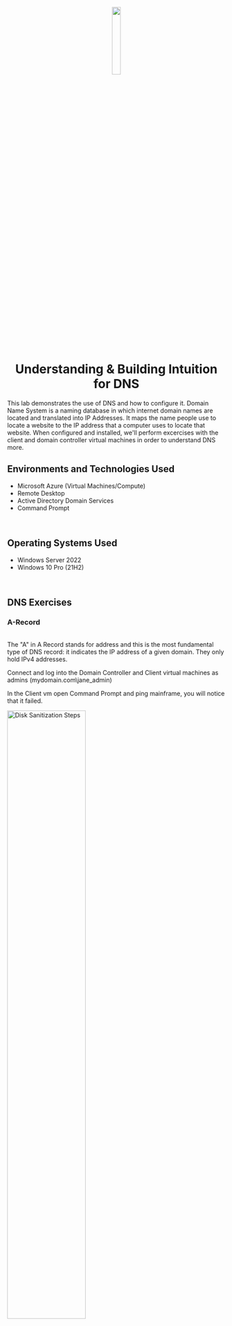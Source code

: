 <p align="center">
<img src="https://github.com/ColtonTrauCC/dns/assets/147654000/8efa60be-b00d-4932-9438-3a8640ff3cd5" height = 20% width = 20%/>
</p>

<h1 align = "center">Understanding & Building Intuition for DNS</h1>
This lab demonstrates the use of DNS and how to configure it. Domain Name System is a naming database in which internet domain names are located and translated into IP Addresses. It maps the name people use to locate a website to the IP address that a computer uses to locate that website. When configured and installed, we'll perform excercises with the client and domain controller virtual machines in order to understand DNS more.
<br />

<h2>Environments and Technologies Used</h2>
<ul>
  <li>Microsoft Azure (Virtual Machines/Compute)</li>
  <li>Remote Desktop</li>
  <li>Active Directory Domain Services</li>
  <li>Command Prompt</li>
</ul>

<br />

<h2>Operating Systems Used</h2>
<ul>
  <li>Windows Server 2022</li>
  <li>Windows 10 Pro (21H2)</li>
</ul>

<br />

<h2>DNS Exercises</h2>


<h3>A-Record</h3>

</ul>

<br />
The "A" in A Record stands for address and this is the most fundamental type of DNS record: it indicates the IP address of a given domain. They only hold IPv4 addresses.
</p>
Connect and log into the Domain Controller and Client virtual machines as admins (mydomain.com\jane_admin)
<p>
In the Client vm open Command Prompt and ping mainframe, you will notice that it failed.
</p>
<img src="https://i.imgur.com/wYl4OlK.png" height="60%" width="60%" alt="Disk Sanitization Steps"/>
<p>
To understand what happens in this process:

1.) Client-1 first checks the local cache, (does it know who mainframe is, when it doesen't find anything in there) no result

2.) It checks the Host File, search for Run and enter C:\windows\system32\drivers\etc\hosts, open with Notepad

3.) Then it checks DNS server attached to the network interface card, it fails. It will ask DC-1 what is mainframe IP Address

4.) Finally, the DNS A Records in file are DC-1.mydomain.com - 10.0.0.4. Client-1.mydomain.com - 10.0.0.5

5.) Client 1 figures out I don't know who this is, DNS server doesen't know. Thats when the error message displays on command prompt that ping failed because it can't find an IP Address to ping.

<p>

To create a DNS A Record go to the Domain Controller vm and open the DNS Manager. In the Server Manager Board go to the domain created within the Forward Lookup Zones tab (mydomain.com)
<p>
Right click on the page and create a New Host (A or AAA). Name the host mainframe and IP Address the same as domain controller. Then Add Host and refresh the DNS server so the new record can be updated.
<p>
<img src="https://i.imgur.com/56KGMBo.png" height="60%" width="60%" alt="Disk Sanitization Steps"/>
<p>
In the Client vm on Command Prompt ping mainframe again, you'll see that its working
<p>  
<img src="https://i.imgur.com/Cn1oveu.png" height="60%" width="60%" alt="Disk Sanitization Steps"/>
<p>
Perform nslookup
<p>
<img src="https://i.imgur.com/pVdQFGL.png" height="60%" width="60%" alt="Disk Sanitization Steps"/>
</p>
</p>

<br />

<h3>Local DNS Cache</h3>

<p>

Go to Domain Controller vm, on mainframe properties edit the IP Address to 8.8.8.8
<p>

</p>
<img src="https://i.imgur.com/naBbQcK.png" height="40%" width="40%" alt="Disk Sanitization Steps"/>
<p>
On the Client vm  ping mainframe, observe that it still pings the mainframes old IP Address, this is because the cache needs to be updated. To see the old cache enter ipconfig /displaydns.
<p>
<img src="https://i.imgur.com/YUKlSZO.png" height="60%" width="60%" alt="Disk Sanitization Steps"/>
<p>
Close command prompt and open it as administrator, enter ipconfig /flushdns. Observe that the cache is empty.
<p>
<img src="https://i.imgur.com/GcGK5cs.png" height="60%" width="60%" alt="Disk Sanitization Steps"/>
<p>
Ping mainframe again, observe the address of the new record. Enter ipconfig /displaydns, observe the A record information
<img src="https://i.imgur.com/WC4kHRH.png" height="60%" width="60%" alt="Disk Sanitization Steps"/>
<p>
</p>

<br />

<h3>CNAME Record</h3>

<p>

<p>
A canonical name (CNAME) record points from a domain to another domain, never to an IP Address.
<p>
To create a DNS A Record go to the Domain Controller vm and open the DNS Manager. In the Server Manager Board go to the domain created within the Forward Lookup Zones tab (mydomain.com)

Right click on the page and create a New Alias (CNAME). Name the alias search and the fully qualified domain name to a website such google. Enter the information and refresh the DNS server so the new record can be updated
<p>
<img src="https://i.imgur.com/vxGCaqR.png" height="60%" width="60%" alt="Disk Sanitization Steps"/>
<p>
I'm going to perform a DNS exercise with a combination of A Record, Local DNS Cache, and CNAME to gain a better understanding of all this. Go to client vm and ping search, observe that it resolves to google which has the ip address
<p>
<img src="https://i.imgur.com/7ZIOgI1.png" height="60%" width="60%" alt="Disk Sanitization Steps"/>
<p>
Open a web browser, like microsoft edge and enter search.mydomain.com. Notice the certificate didn't match, thats why its displaying an error
<p>
<img src="https://i.imgur.com/ctlitY8.png" height="60%" width="60%" alt="Disk Sanitization Steps"/>
<p>
Enter ipconfig /displaydns, notice theres too much cache. Then enter ipconfig /flushdns to clear it out. Ping search again and enter ipconfig /flushdns. Then ipconfig /displaydns, observe the results
<p>
<img src="https://i.imgur.com/d34gHA8.png" height="60%" width="60%" alt="Disk Sanitization Steps"/>
<p>
This is the conclusion of the lab
